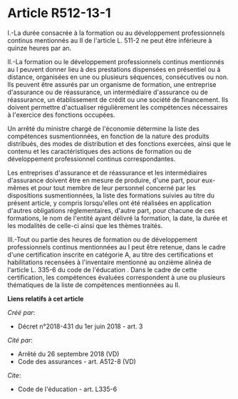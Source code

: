 # Article R512-13-1

I.-La durée consacrée à la formation ou au développement professionnels continus mentionnés au II de l'article L. 511-2 ne
peut être inférieure à quinze heures par an.

II.-La formation ou le développement professionnels continus mentionnés au I peuvent donner lieu à des prestations dispensées
en présentiel ou à distance, organisées en une ou plusieurs séquences, consécutives ou non. Ils peuvent être assurés par un
organisme de formation, une entreprise d'assurance ou de réassurance, un intermédiaire d'assurance ou de réassurance, un
établissement de crédit ou une société de financement. Ils doivent permettre d'actualiser régulièrement les compétences
nécessaires à l'exercice des fonctions occupées.

Un arrêté du ministre chargé de l'économie détermine la liste des compétences susmentionnées, en fonction de la nature des
produits distribués, des modes de distribution et des fonctions exercées, ainsi que le contenu et les caractéristiques des
actions de formation ou de développement professionnel continus correspondantes.

Les entreprises d'assurance et de réassurance et les intermédiaires d'assurance doivent être en mesure de produire, d'une
part, pour eux-mêmes et pour tout membre de leur personnel concerné par les dispositions susmentionnées, la liste des
formations suivies au titre du présent article, y compris lorsqu'elles ont été réalisées en application d'autres obligations
réglementaires, d'autre part, pour chacune de ces formations, le nom de l'entité ayant délivré la formation, la date, la
durée et les modalités de celle-ci ainsi que les thèmes traités.

III.-Tout ou partie des heures de formation ou de développement professionnels continus mentionnées au I peut être retenue,
dans le cadre d'une certification inscrite en catégorie A, au titre des certifications et habilitations recensées à
l'inventaire mentionné au  onzième alinéa de l'article L. 335-6 du code de l'éducation . Dans le cadre de cette
certification, les compétences évaluées correspondent à une ou plusieurs thématiques de la liste de compétences mentionnées
au II.

**Liens relatifs à cet article**

_Créé par_:

  - Décret n°2018-431 du 1er juin 2018 - art. 3

_Cité par_:

  - Arrêté du 26 septembre 2018 (VD)
  - Code des assurances - art. A512-8 (VD)

_Cite_:

  - Code de l'éducation - art. L335-6
